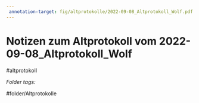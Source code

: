 ```yaml
---
 annotation-target: fig/altprotokolle/2022-09-08_Altprotokoll_Wolf.pdf
---
```

# Notizen zum Altprotokoll vom 2022-09-08_Altprotokoll_Wolf
#altprotokoll



 *Folder tags:*

#folder/Altprotokolle